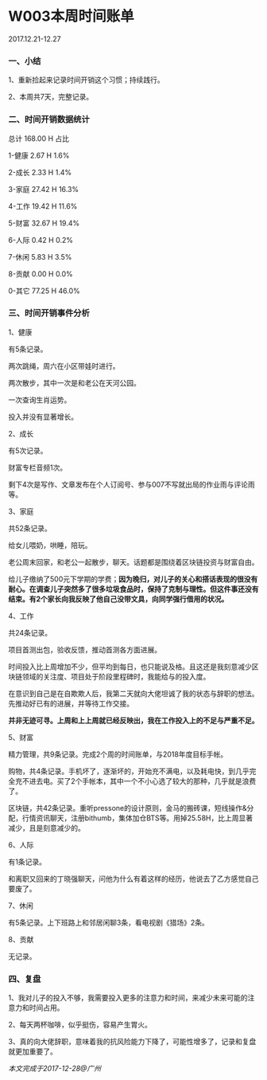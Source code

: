 # W003本周时间账单

2017.12.21-12.27

### 一、小结

1、重新捡起来记录时间开销这个习惯；持续践行。

2、本周共7天，完整记录。

### 二、时间开销数据统计

总计	168.00 	H	占比

1-健康	2.67 	H	1.6%

2-成长	2.33 	H	1.4%

3-家庭	27.42 	H	16.3%

4-工作	19.42 	H	11.6%

5-财富	32.67 	H	19.4%

6-人际	0.42 	H	0.2%

7-休闲	5.83 	H	3.5%

8-贡献	0.00 	H	0.0%

0-其它	77.25 	H	46.0%

### 三、时间开销事件分析

1、健康

有5条记录。

两次跳绳，周六在小区带娃时进行。

两次散步，其中一次是和老公在天河公园。

一次查询生肖运势。

投入并没有显著增长。

2、成长

有5次记录。

财富专栏音频1次。

剩下4次是写作、文章发布在个人订阅号、参与007不写就出局的作业雨与评论雨等。

3、家庭

共52条记录。

给女儿喂奶，哄睡，陪玩。

老公周末回家，和老公一起散步，聊天。话题都是围绕着区块链投资与财富自由。

给儿子缴纳了500元下学期的学费；**因为晚归，对儿子的关心和搭话表现的很没有耐心。在调查儿子突然多了很多垃圾食品时，保持了克制与理性。但这件事还没有结束。有2个家长向我反映了他自己没带文具，向同学强行借用的状况。**

4、工作

共24条记录。

项目首测出包，验收反馈，推动首测各方面进展。

时间投入比上周增加不少，但平均到每日，也只能说及格。且这还是我刻意减少区块链领域的关注度、项目处于阶段里程碑时，我能给与的投入度。

在意识到自己是在自欺欺人后，我第二天就向大佬坦诚了我的状态与辞职的想法。先推动好已有的进展，并等待工作交接。

**并非无迹可寻。上周和上上周就已经反映出，我在工作投入上的不足与严重不足。**

5、财富

精力管理，共9条记录。完成2个周的时间账单，与2018年度目标手帐。

购物，共4条记录。手机坏了，逐渐坏的，开始充不满电，以及耗电快，到几乎完全充不进去电。买了2个手帐本，其中一个不小心选了较大的那种，几乎就是浪费了。

区块链，共42条记录。重听pressone的设计原则，金马的搬砖课，短线操作&分配，行情资讯聊天，注册bithumb，集体加仓BTS等。用掉25.58H，比上周显著减少，且是刻意减少的。

6、人际

有1条记录。

和离职又回来的丁晓强聊天，问他为什么有着这样的经历，他说去了乙方感觉自己要废了。

7、休闲

有5条记录。上下班路上和邻居闲聊3条，看电视剧《猎场》2条。

8、贡献

无记录。

### 四、复盘

1、我对儿子的投入不够，我需要投入更多的注意力和时间，来减少未来可能的注意力和时间占用。

2、每天两杯咖啡，似乎挺伤，容易产生胃火。

3、真的向大佬辞职，意味着我的抗风险能力下降了，可能性增多了，记录和复盘就更加重要了。

_本文完成于2017-12-28@广州_

